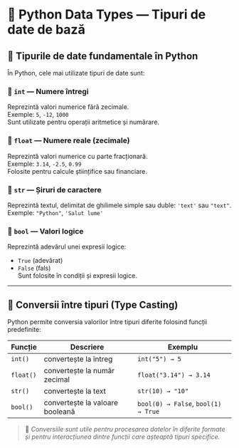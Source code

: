 # 🔢 Python Data Types — Tipuri de date de bază

## 📘 Tipurile de date fundamentale în Python

În Python, cele mai utilizate tipuri de date sunt:

### 🔹 `int` — Numere întregi
Reprezintă valori numerice fără zecimale.  
Exemple: `5`, `-12`, `1000`  
Sunt utilizate pentru operații aritmetice și numărare.

### 🔹 `float` — Numere reale (zecimale)
Reprezintă valori numerice cu parte fracționară.  
Exemple: `3.14`, `-2.5`, `0.99`  
Folosite pentru calcule științifice sau financiare.

### 🔹 `str` — Șiruri de caractere
Reprezintă textul, delimitat de ghilimele simple sau duble: `'text'` sau `"text"`.  
Exemple: `"Python"`, `'Salut lume'`

### 🔹 `bool` — Valori logice
Reprezintă adevărul unei expresii logice:  
- `True` (adevărat)  
- `False` (fals)  
Sunt folosite în condiții și expresii logice.

---

## 🔄 Conversii între tipuri (Type Casting)

Python permite conversia valorilor între tipuri diferite folosind funcții predefinite:

| Funcție | Descriere | Exemplu |
|----------|------------|----------|
| `int()` | convertește la întreg | `int("5") → 5` |
| `float()` | convertește la număr zecimal | `float("3.14") → 3.14` |
| `str()` | convertește la text | `str(10) → "10"` |
| `bool()` | convertește la valoare booleană | `bool(0) → False`, `bool(1) → True` |

> 💬 *Conversiile sunt utile pentru procesarea datelor în diferite formate și pentru interacțiunea dintre funcții care așteaptă tipuri specifice.*
